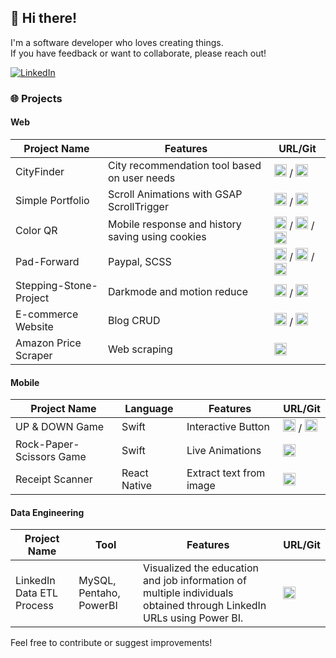 ## 👋 Hi there!

I'm a software developer who loves creating things.<br> If you have feedback or want to collaborate, please reach out!



[![LinkedIn](https://img.shields.io/badge/LinkedIn-Connect-blue)](https://www.linkedin.com/in/youngsong-us/)

### 🌐 Projects

#### Web

| Project Name          | Features                                         | URL/Git                                                                                                                                                                                                                                                                                                                                                                                                                                                                                                                                                                                                                  |
|-----------------------|--------------------------------------------------|--------------------------------------------------------------------------------------------------------------------------------------------------------------------------------------------------------------------------------------------------------------------------------------------------------------------------------------------------------------------------------------------------------------------------------------------------------------------------------------------------------------------------------------------------------------------------------------------------------------------------|
| CityFinder | City recommendation tool based on user needs | <a href="https://cityfinder.online/"> <img src="https://user-images.githubusercontent.com/25181517/192107854-765620d7-f909-4953-a6da-36e1ef69eea6.png" alt="http" width="20" height="20"></a> / <a href="https://github.com/YoungSong99/city-finder-web-app"> <img src="https://user-images.githubusercontent.com/25181517/192108374-8da61ba1-99ec-41d7-80b8-fb2f7c0a4948.png" alt="git" width="20" height="20"></a> |
| Simple Portfolio | Scroll Animations with GSAP ScrollTrigger | <a href="https://youngishere.com"> <img src="https://user-images.githubusercontent.com/25181517/192107854-765620d7-f909-4953-a6da-36e1ef69eea6.png" alt="http" width="20" height="20"></a> / <a href="https://github.com/YoungSong99/portfolio-Website"> <img src="https://user-images.githubusercontent.com/25181517/192108374-8da61ba1-99ec-41d7-80b8-fb2f7c0a4948.png" alt="git" width="20" height="20"></a> |
| Color QR              | Mobile response and history saving using cookies | <a href="https://www.figma.com/file/MFw3v4rhBt5kX93pMXWZYP/QR-Code-Generator-WireFrame?type=design&node-id=0%3A1&mode=design&t=YL12dBNLXASgHf0V-1"> <img src="https://skillicons.dev/icons?i=figma&theme=light" alt="Figma" width="20" height="20"></a> / <a href="https://qr-code-generator-94io.onrender.com/"> <img src="https://user-images.githubusercontent.com/25181517/192107854-765620d7-f909-4953-a6da-36e1ef69eea6.png" alt="http" width="20" height="20"></a> / <a href="https://github.com/YoungSong99/Qr-Code-Website"> <img src="https://user-images.githubusercontent.com/25181517/192108374-8da61ba1-99ec-41d7-80b8-fb2f7c0a4948.png" alt="git" width="20" height="20"></a> |
| Pad-Forward               | Paypal, SCSS                                     | <a href="https://www.figma.com/design/hsHL8aHqyX4ylm5rntEmIC/PadFoward?node-id=0-1&t=JmVhXKoiouU1jHd0-1"> <img src="https://skillicons.dev/icons?i=figma&theme=light" alt="Figma" width="20" height="20"></a> / <a href="https://padforward.us/"> <img src="https://user-images.githubusercontent.com/25181517/192107854-765620d7-f909-4953-a6da-36e1ef69eea6.png" alt="http" width="20" height="20"></a> / <a href="https://github.com/The-Powerpuff-Girls-Hackathon/Pad-Forward"> <img src="https://user-images.githubusercontent.com/25181517/192108374-8da61ba1-99ec-41d7-80b8-fb2f7c0a4948.png" alt="git" width="20" height="20"></a> |
| Stepping-Stone-Project | Darkmode and motion reduce                       | <a href="https://stepping-stone.netlify.app/"> <img src="https://user-images.githubusercontent.com/25181517/192107854-765620d7-f909-4953-a6da-36e1ef69eea6.png" alt="http" width="20" height="20"></a> / <a href="https://github.com/YoungSong99/Stepping-Stone-Project"> <img src="https://user-images.githubusercontent.com/25181517/192108374-8da61ba1-99ec-41d7-80b8-fb2f7c0a4948.png" alt="git" width="20" height="20"></a> |
| E-commerce Website   | Blog CRUD                 | <a href="https://youngleehankorean.com/"> <img src="https://user-images.githubusercontent.com/25181517/192107854-765620d7-f909-4953-a6da-36e1ef69eea6.png" alt="http" width="20" height="20"></a> / <a href="https://github.com/YoungLeeHan/YoungleehanKorean"> <img src="https://user-images.githubusercontent.com/25181517/192108374-8da61ba1-99ec-41d7-80b8-fb2f7c0a4948.png" alt="git" width="20" height="20"></a> |
| Amazon Price Scraper | Web scraping              | <a href="https://github.com/YoungSong99/Amazon-Price-Scraper"> <img src="https://user-images.githubusercontent.com/25181517/192108374-8da61ba1-99ec-41d7-80b8-fb2f7c0a4948.png" alt="git" width="20" height="20"></a> |


#### Mobile

| Project Name            | Language     | Features                | URL/Git                                                                                                                                                                                                                                                                                                                                                      |
|-------------------------|--------------|-------------------------|--------------------------------------------------------------------------------------------------------------------------------------------------------------------------------------------------------------------------------------------------------------------------------------------------------------------------------------------------------------|
| UP & DOWN Game          | Swift        | Interactive Button      | <a href="https://www.figma.com/design/J62oigvEAXHzt2tD5gasIZ/UpDownGame?node-id=0-1&t=IzpTgHo8x02b91Tw-1"> <img src="https://skillicons.dev/icons?i=figma&theme=light" alt="Figma" width="20" height="20"></a> / <a href="https://github.com/YoungSong99/ios-Mini-Game"> <img src="https://user-images.githubusercontent.com/25181517/192108374-8da61ba1-99ec-41d7-80b8-fb2f7c0a4948.png" alt="git" width="20" height="20"></a> |
| Rock-Paper-Scissors Game | Swift        | Live Animations         | <a href="https://github.com/YoungSong99/ios-Mini-Game"> <img src="https://user-images.githubusercontent.com/25181517/192108374-8da61ba1-99ec-41d7-80b8-fb2f7c0a4948.png" alt="git" width="20" height="20"></a> |
| Receipt Scanner         | React Native | Extract text from image | <a href="https://github.com/YoungSong99/Receipt-Scanner"> <img src="https://user-images.githubusercontent.com/25181517/192108374-8da61ba1-99ec-41d7-80b8-fb2f7c0a4948.png" alt="git" width="20" height="20"></a>                                                                                                                                             |


#### Data Engineering

| Project Name            | Tool     | Features                | URL/Git                                                                                                                                                                                                                                                                                                                                                      |
|-------------------------|--------------|-------------------------|--------------------------------------------------------------------------------------------------------------------------------------------------------------------------------------------------------------------------------------------------------------------------------------------------------------------------------------------------------------|
| LinkedIn Data ETL Process | MySQL, Pentaho, PowerBI | Visualized the education and job information of multiple individuals obtained through LinkedIn URLs using Power BI. | <a href="https://github.com/CSC453-Group-Project/LinkedIn"><img src="https://user-images.githubusercontent.com/25181517/192108374-8da61ba1-99ec-41d7-80b8-fb2f7c0a4948.png" alt="git" width="20" height="20"></a> |


Feel free to contribute or suggest improvements!
